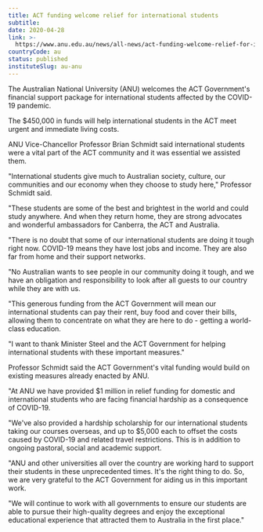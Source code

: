 ```yaml
---
title: ACT funding welcome relief for international students
subtitle: 
date: 2020-04-28
link: >-
  https://www.anu.edu.au/news/all-news/act-funding-welcome-relief-for-international-students
countryCode: au
status: published
instituteSlug: au-anu
---
```

The Australian National University (ANU) welcomes the ACT Government's financial support package for international students affected by the COVID-19 pandemic.

The $450,000 in funds will help international students in the ACT meet urgent and immediate living costs.

ANU Vice-Chancellor Professor Brian Schmidt said international students were a vital part of the ACT community and it was essential we assisted them.

"International students give much to Australian society, culture, our communities and our economy when they choose to study here," Professor Schmidt said.

"These students are some of the best and brightest in the world and could study anywhere. And when they return home, they are strong advocates and wonderful ambassadors for Canberra, the ACT and Australia.

"There is no doubt that some of our international students are doing it tough right now. COVID-19 means they have lost jobs and income. They are also far from home and their support networks.

"No Australian wants to see people in our community doing it tough, and we have an obligation and responsibility to look after all guests to our country while they are with us.

"This generous funding from the ACT Government will mean our international students can pay their rent, buy food and cover their bills, allowing them to concentrate on what they are here to do - getting a world-class education.

"I want to thank Minister Steel and the ACT Government for helping international students with these important measures."

Professor Schmidt said the ACT Government's vital funding would build on existing measures already enacted by ANU.

"At ANU we have provided $1 million in relief funding for domestic and international students who are facing financial hardship as a consequence of COVID-19.

"We've also provided a hardship scholarship for our international students taking our courses overseas, and up to $5,000 each to offset the costs caused by COVID-19 and related travel restrictions. This is in addition to ongoing pastoral, social and academic support.

"ANU and other universities all over the country are working hard to support their students in these unprecedented times. It's the right thing to do. So, we are very grateful to the ACT Government for aiding us in this important work.

"We will continue to work with all governments to ensure our students are able to pursue their high-quality degrees and enjoy the exceptional educational experience that attracted them to Australia in the first place."